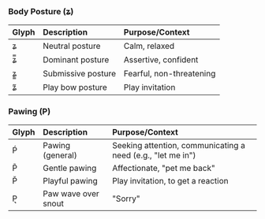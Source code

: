 ### **Body Posture (ʑ)**

| Glyph | Description | Purpose/Context |
| :---- | :---------- | :-------------- |
| ʑ     | Neutral posture | Calm, relaxed |
| ʑ̿     | Dominant posture | Assertive, confident |
| ʑ͇     | Submissive posture | Fearful, non-threatening |
| ʑ᷉     | Play bow posture | Play invitation |

### Pawing (P)

| Glyph | Description | Purpose/Context |
| :--- | :--- | :--- |
| Ṕ | Pawing (general) | Seeking attention, communicating a need (e.g., "let me in") |
| P̃ | Gentle pawing | Affectionate, "pet me back" |
| P̌ | Playful pawing | Play invitation, to get a reaction |
| P͉ | Paw wave over snout | "Sorry" |